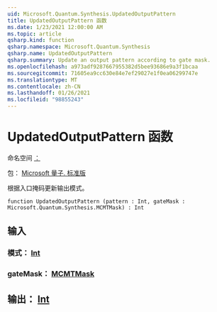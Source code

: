 ```yaml
---
uid: Microsoft.Quantum.Synthesis.UpdatedOutputPattern
title: UpdatedOutputPattern 函数
ms.date: 1/23/2021 12:00:00 AM
ms.topic: article
qsharp.kind: function
qsharp.namespace: Microsoft.Quantum.Synthesis
qsharp.name: UpdatedOutputPattern
qsharp.summary: Update an output pattern according to gate mask.
ms.openlocfilehash: a973adf9287667955382d5bee93686e9a3f1bcaa
ms.sourcegitcommit: 71605ea9cc630e84e7ef29027e1f0ea06299747e
ms.translationtype: MT
ms.contentlocale: zh-CN
ms.lasthandoff: 01/26/2021
ms.locfileid: "98855243"
---
```

# <a name="updatedoutputpattern-function"></a>UpdatedOutputPattern 函数

命名空间 [：](xref:Microsoft.Quantum.Synthesis)

包： [Microsoft 量子. 标准版](https://nuget.org/packages/Microsoft.Quantum.Standard)


根据入口掩码更新输出模式。

```qsharp
function UpdatedOutputPattern (pattern : Int, gateMask : Microsoft.Quantum.Synthesis.MCMTMask) : Int
```


## <a name="input"></a>输入

### <a name="pattern--int"></a>模式： [Int](xref:microsoft.quantum.lang-ref.int)




### <a name="gatemask--mcmtmask"></a>gateMask： [MCMTMask](xref:Microsoft.Quantum.Synthesis.MCMTMask)





## <a name="output--int"></a>输出： [Int](xref:microsoft.quantum.lang-ref.int)

